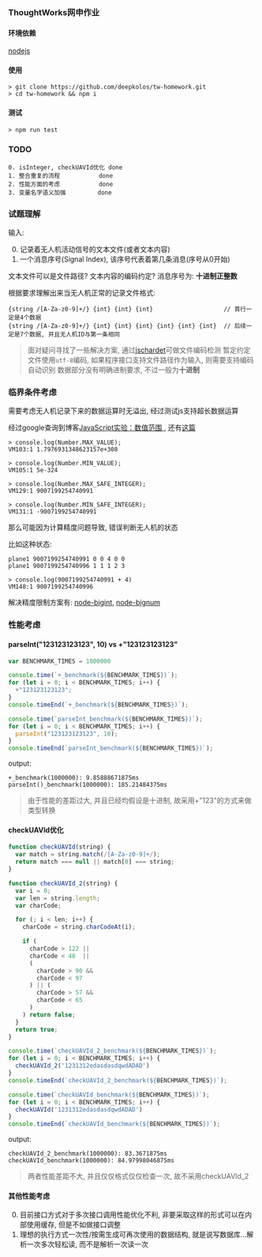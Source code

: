 ### ThoughtWorks网申作业

#### 环境依赖
[nodejs](https://nodejs.org/)

#### 使用
```shell
> git clone https://github.com/deepkolos/tw-homework.git
> cd tw-homework && npm i
```

#### 测试
```shell
> npm run test
```

### TODO

```
0. isInteger, checkUAVId优化 done
1. 整合重复的流程           done
2. 性能方面的考虑           done
3. 变量名字语义加强         done
```

### 试题理解

输入:

0. 记录着无人机活动信号的文本文件(或者文本内容)
1. 一个消息序号(Signal Index), 该序号代表着第几条消息(序号从0开始)

文本文件可以是文件路径? 文本内容的编码约定?
消息序号为: **十进制正整数**

根据要求理解出来当无人机正常的记录文件格式:

```
{string /[A-Za-z0-9]+/} {int} {int} {int}                    // 首行一定是4个数据
{string /[A-Za-z0-9]+/} {int} {int} {int} {int} {int} {int}  // 后续一定是7个数据, 并且无人机ID与第一条相同
```

> 面对疑问寻找了一些解决方案, 通过[jschardet](https://github.com/aadsm/jschardet)可做文件编码检测
> 暂定约定文件使用`utf-8`编码, 如果程序接口支持文件路径作为输入, 则需要支持编码自动识别
> 数据部分没有明确进制要求, 不过一般为**十进制**

### 临界条件考虑

需要考虑无人机记录下来的数据运算时无溢出, 经过测试js支持超长数据运算

经过google查询到博客[JavaScript实验：数值范围
](http://blog.shaochuancs.com/javascript-number-range/), 还有[这篇](https://waylau.com/long-number-in-javascript/)

```
> console.log(Number.MAX_VALUE);
VM103:1 1.7976931348623157e+308

> console.log(Number.MIN_VALUE);
VM105:1 5e-324

> console.log(Number.MAX_SAFE_INTEGER);
VM129:1 9007199254740991

> console.log(Number.MIN_SAFE_INTEGER);
VM131:1 -9007199254740991
```

那么可能因为计算精度问题导致, 错误判断无人机的状态

比如这种状态:
```
plane1 9007199254740991 0 0 4 0 0
plane1 9007199254740996 1 1 1 2 3
```

```
> console.log(9007199254740991 + 4)
VM148:1 9007199254740996
```

解决精度限制方案有: [node-bigint](https://github.com/substack/node-bigint), [node-bignum](https://github.com/justmoon/node-bignum)

### 性能考虑

#### parseInt("123123123123", 10) vs +"123123123123"

```javascript
var BENCHMARK_TIMES = 1000000

console.time(`+_benchmark(${BENCHMARK_TIMES})`);
for (let i = 0; i < BENCHMARK_TIMES; i++) {
  +"123123123123";
}
console.timeEnd(`+_benchmark(${BENCHMARK_TIMES})`);

console.time(`parseInt_benchmark(${BENCHMARK_TIMES})`);
for (let i = 0; i < BENCHMARK_TIMES; i++) {
  parseInt("123123123123", 10);
}
console.timeEnd(`parseInt_benchmark(${BENCHMARK_TIMES})`);
```

output:
```
+_benchmark(1000000): 9.85888671875ms
parseInt()_benchmark(1000000): 185.21484375ms
```

> 由于性能的差距过大, 并且已经均假设是十进制, 故采用+"123"的方式来做类型转换

#### checkUAVId优化

```javascript
function checkUAVId(string) {
  var match = string.match(/[A-Za-z0-9]+/);
  return match === null || match[0] === string;
}

function checkUAVId_2(string) {
  var i = 0;
  var len = string.length;
  var charCode;

  for (; i < len; i++) {
    charCode = string.charCodeAt(i);

    if (
      charCode > 122 ||
      charCode < 48  ||
      (
        charCode > 90 &&
        charCode < 97
      ) || (
        charCode > 57 &&
        charCode < 65
      )
    ) return false;
  }
  return true;
}

console.time(`checkUAVId_2_benchmark(${BENCHMARK_TIMES})`);
for (let i = 0; i < BENCHMARK_TIMES; i++) {
  checkUAVId_2('1231312edasdasdqwdADAD')
}
console.timeEnd(`checkUAVId_2_benchmark(${BENCHMARK_TIMES})`);

console.time(`checkUAVId_benchmark(${BENCHMARK_TIMES})`);
for (let i = 0; i < BENCHMARK_TIMES; i++) {
  checkUAVId('1231312edasdasdqwdADAD')
}
console.timeEnd(`checkUAVId_benchmark(${BENCHMARK_TIMES})`);
```

output:
```
checkUAVId_2_benchmark(1000000): 83.3671875ms
checkUAVId_benchmark(1000000): 84.97998046875ms
```

> 两者性能差距不大, 并且仅仅格式仅仅检查一次, 故不采用checkUAVId_2

#### 其他性能考虑

0. 目前接口方式对于多次接口调用性能优化不利, 非要采取这样的形式可以在内部使用缓存, 但是不如做接口调整
1. 理想的执行方式一次性/按需生成可再次使用的数据结构, 就是说写数据库...解析一次多次轻松读, 而不是解析一次读一次

